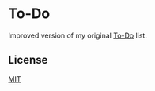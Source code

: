# To-Do

Improved version of my original [To-Do](https://github.com/lszanata/todo-original) list.

## License

[MIT](LICENSE)
